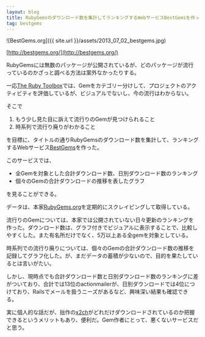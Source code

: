 ```yaml
---
layout: blog
title: RubyGemsのダウンロード数を集計してランキングするWebサービスBestGemsを作った
tag: bestgems
---
```




![BestGems.org]({{ site.url }}/assets/2013_07_02_bestgems.jpg)

[http://bestgems.org/](http://bestgems.org/)

RubyGemsには無数のパッケージが公開されているが、どのパッケージが流行っているのかざっと調べる方法は案外なかったりする。

一応[The Ruby Toolbox](https://www.ruby-toolbox.com/)では、Gemをカテゴリー分けして、プロジェクトのアクティビティを評価しているが、ビジュアルでないし、今の流行はわからない。

そこで

1. もう少し見た目に訴えて流行りのGemが見つけられること
2. 時系列で流行り廃りがわかること

を目標に、タイトルの通りRubyGemsのダウンロード数を集計して、ランキングするWebサービス[BestGems](http://bestgems.org/)を作った。

このサービスでは、

- 全Gemを対象とした合計ダウンロード数、日別ダウンロード数のランキング
- 個々のGemの合計ダウンロードの推移を表したグラフ

を見ることができる。

データは、本家[RubyGems.org](http://rubygems.org/)を定期的にスクレイピングして取得している。

流行りのGemについては、本家では公開されていない日々更新のランキングを作った。ダウンロード数は、グラフ付きでビジュアルに表示することで、比較しやすくした。また有名所だけでなく、5万以上ある全gemを対象としている。

時系列での流行り廃りについては、個々のGemの合計ダウンロード数の推移を記録してグラフ化した。が、まだデータの蓄積が少ないので、目的を果たしているとは言いがたい。

しかし、現時点でも合計ダウンロード数と日別ダウンロード数のランキングに差がついており、合計では13位のactionmailerが、日別ダウンロードでは4位につけており、Railsでメールを扱うニーズがあるなど、興味深い結果も確認できる。

実に個人的な話だが、拙作の[x2ch](http://github.com/xmisao/x2ch)がどれだけダウンロードされているのか把握できるというメリットもあり、便利だ。Gem作者にとって、悪くないサービスだと思う。
